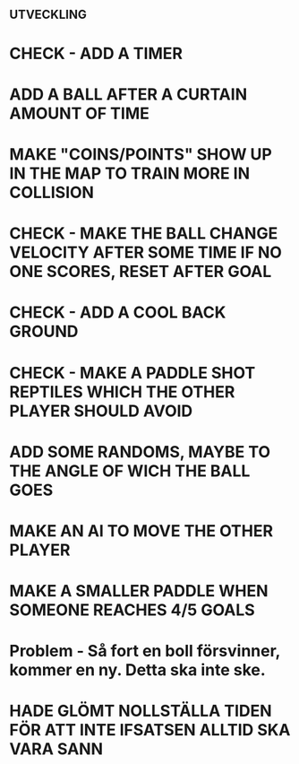 ## UTVECKLING
# CHECK -   ADD A TIMER
#           ADD A BALL AFTER A CURTAIN AMOUNT OF TIME
#           MAKE "COINS/POINTS" SHOW UP IN THE MAP TO TRAIN MORE IN COLLISION
# CHECK -   MAKE THE BALL CHANGE VELOCITY AFTER SOME TIME IF NO ONE SCORES, RESET AFTER GOAL
# CHECK -   ADD A COOL BACK GROUND
# CHECK -   MAKE A PADDLE SHOT REPTILES WHICH THE OTHER PLAYER SHOULD AVOID
#           ADD SOME RANDOMS, MAYBE TO THE ANGLE OF WICH THE BALL GOES
#           MAKE AN AI TO MOVE THE OTHER PLAYER
#           MAKE A SMALLER PADDLE WHEN SOMEONE REACHES 4/5 GOALS


# Problem - Så fort en boll försvinner, kommer en ny. Detta ska inte ske. 
# HADE GLÖMT NOLLSTÄLLA TIDEN FÖR ATT INTE IFSATSEN ALLTID SKA VARA SANN

